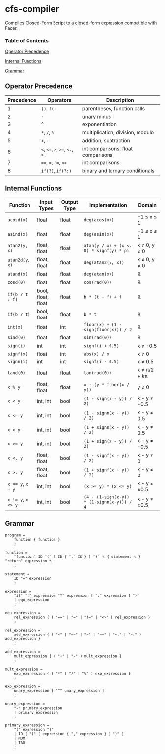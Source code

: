 # cfs-compiler
Compiles Closed-Form Script to a closed-form expression compatible with Facer.

### Table of Contents
[Operator Precedence](#operator-precedence)

[Internal Functions](#internal-functions)

[Grammar](#grammar)

## Operator Precedence
| Precedence | Operators                        | Description                            |
| ---------- | -------------------------------- | -------------------------------------- |
| 1          | `()`, `f()`                      | parentheses, function calls            |
| 2          | `-`                              | unary minus                            |
| 3          | `^`                              | exponentiation                         |
| 4          | `*`, `/`, `%`                    | multiplication, division, modulo       |
| 5          | `+`, `-`                         | addition, subtraction                  |
| 6          | `<`, `<=`, `>`, `>=`, `<.`, `>.` | int comparisons, float comparisons     |
| 7          | `==`, `=`, `!=`, `<>`            | int comparisons                        |
| 8          | `if(?)`, `if(?:)`                | binary and ternary conditionals        |

## Internal Functions
| Function           | Input Types        | Output Type | Implementation                             | Domain         |
| ------------------ | ------------------ | ----------- | -------------------------------------------| -------------- |
| `acosd(x)`         | float              | float       | `deg(acos(x))`                             | −1 ≤ x ≤ 1     |
| `asind(x)`         | float              | float       | `deg(asin(x))`                             | −1 ≤ x ≤ 1     |
| `atan2(y, x)`      | float, float       | float       | `atan(y / x) + (x <. 0) * signf(y) * pi`   | x ≠ 0, y ≠ 0   |
| `atan2d(y, x)`     | float, float       | float       | `deg(atan2(y, x))`                         | x ≠ 0, y ≠ 0   |
| `atand(x)`         | float              | float       | `deg(atan(x))`                             | ℝ              |
| `cosd(θ)`          | float              | float       | `cos(rad(θ))`                              | ℝ              |
| `if(b ? t : f)`    | bool, float, float | float       | `b * (t - f) + f`                          | ℝ              |
| `if(b ? t)`        | bool, float        | float       | `b * t`                                    | ℝ              |
| `int(x)`           | float              | int         | `floor(x) + (1 - sign(floor(x))) / 2`      | ℝ              |
| `sind(θ)`          | float              | float       | `sin(rad(θ))`                              | ℝ              |
| `sign(i)`          | int                | int         | `signf(i + 0.5)`                           | x ≠ -0.5       |
| `signf(x)`         | float              | int         | `abs(x) / x`                               | x ≠ 0          |
| `signn(i)`         | int                | int         | `signf(i - 0.5)`                           | x ≠ 0.5        |
| `tand(θ)`          | float              | float       | `tan(rad(θ))`                              | x ≠ π/2 + *k*π |
| `x % y`            | float, float       | float       | `x - (y * floor(x / y))`                   | y ≠ 0          |
| `x < y`            | int, int           | bool        | `(1 - sign(x - y)) / 2)`                   | x - y ≠ -0.5   |
| `x <= y`           | int, int           | bool        | `(1 - signn(x - y)) / 2)`                  | x - y ≠ 0.5    |
| `x > y`            | int, int           | bool        | `(1 + signn(x - y)) / 2)`                  | x - y ≠ 0.5    |
| `x >= y`           | int, int           | bool        | `(1 + sign(x - y)) / 2)`                   | x - y ≠ -0.5   |
| `x <. y`           | float, float       | bool        | `(1 - signf(x - y)) / 2)`                  | x - y ≠ 0      |
| `x >. y`           | float, float       | bool        | `(1 + signf(x - y)) / 2)`                  | x - y ≠ 0      |
| `x == y`, `x = y`  | int, int           | bool        | `(x >= y) * (x <= y)`                      | x - y ≠ ±0.5   |
| `x != y`, `x <> y` | int, int           | bool        | `(4 - (1+sign(x-y)) * (1-signn(x-y))) / 4` | x - y ≠ ±0.5   |

## Grammar
```ebnf
program =
    function { function }
    ;

function =
    "function" ID "(" [ ID { "," ID } ] ")" ␤ { statement ␤ } "return" expression ␤
    ;

statement =
    ID "=" expression
    ;

expression =
    "if" "(" expression "?" expression [ ":" expression ] ")"
    | equ_expression
    ;

equ_expression =
    rel_expression { ( "==" | "=" | "!=" | "<>" ) rel_expression }
    ;

rel_expression =
    add_expression { ( "<" | "<=" | ">" | ">=" | "<." | ">." ) add_expression }
    ;

add_expression =
    mult_expression { ( "+" | "-" ) mult_expression }
    ;

mult_expression =
    exp_expression { ( "*" | "/" | "%" ) exp_expression }
    ;

exp_expression =
    unary_expression [ "^" unary_expression ]
    ;

unary_expression =
    "-" primary_expression
    | primary_expression
    ;

primary_expression =
    "(" expression ")"
    | ID [ "(" [ expression { "," expression } ] ")" ]
    | NUM
    | TAG
    ;
```    
